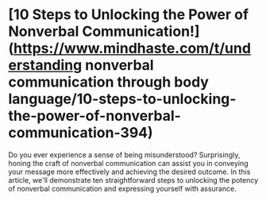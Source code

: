 
# [10 Steps to Unlocking the Power of Nonverbal Communication!](https://www.mindhaste.com/t/understanding nonverbal communication through body language/10-steps-to-unlocking-the-power-of-nonverbal-communication-394)

Do you ever experience a sense of being misunderstood? Surprisingly, honing the craft of nonverbal communication can assist you in conveying your message more effectively and achieving the desired outcome. In this article, we'll demonstrate ten straightforward steps to unlocking the potency of nonverbal communication and expressing yourself with assurance.
    